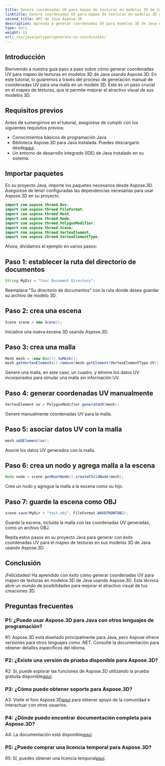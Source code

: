 ```yaml
---
title: Genere coordenadas UV para mapeo de texturas en modelos 3D de Java
linktitle: Genere coordenadas UV para mapeo de texturas en modelos 3D de Java
second_title: API de Java Aspose.3D
description: Aprenda a generar coordenadas UV para modelos 3D de Java utilizando Aspose.3D. Mejore el mapeo de texturas en sus proyectos con esta guía paso a paso.
type: docs
weight: 11
url: /es/java/polygon/generate-uv-coordinates/
---
```

## Introducción

Bienvenido a nuestra guía paso a paso sobre cómo generar coordenadas UV para mapeo de texturas en modelos 3D de Java usando Aspose.3D. En este tutorial, lo guiaremos a través del proceso de generación manual de coordenadas UV para una malla en un modelo 3D. Este es un paso crucial en el mapeo de texturas, que le permite mejorar el atractivo visual de sus modelos 3D.

## Requisitos previos

Antes de sumergirnos en el tutorial, asegúrese de cumplir con los siguientes requisitos previos:

- Conocimientos básicos de programación Java.
-  Biblioteca Aspose.3D para Java instalada. Puedes descargarlo desde[aquí](https://releases.aspose.com/3d/java/).
- Un entorno de desarrollo integrado (IDE) de Java instalado en su sistema.

## Importar paquetes

En su proyecto Java, importe los paquetes necesarios desde Aspose.3D. Asegúrese de tener configuradas las dependencias necesarias para usar Aspose.3D en su proyecto.

```java
import com.aspose.threed.Box;
import com.aspose.threed.FileFormat;
import com.aspose.threed.Mesh;
import com.aspose.threed.Node;
import com.aspose.threed.PolygonModifier;
import com.aspose.threed.Scene;
import com.aspose.threed.VertexElement;
import com.aspose.threed.VertexElementType;
```

Ahora, dividamos el ejemplo en varios pasos:

## Paso 1: establecer la ruta del directorio de documentos

```java
String MyDir = "Your Document Directory";
```

Reemplace "Su directorio de documentos" con la ruta donde desea guardar su archivo de modelo 3D.

## Paso 2: crea una escena

```java
Scene scene = new Scene();
```

Inicialice una nueva escena 3D usando Aspose.3D.

## Paso 3: crea una malla

```java
Mesh mesh = (new Box()).toMesh();
mesh.getVertexElements().remove(mesh.getElement(VertexElementType.UV));
```

Genere una malla, en este caso, un cuadro, y elimine los datos UV incorporados para simular una malla sin información UV.

## Paso 4: generar coordenadas UV manualmente

```java
VertexElement uv = PolygonModifier.generateUV(mesh);
```

Genere manualmente coordenadas UV para la malla.

## Paso 5: asociar datos UV con la malla

```java
mesh.addElement(uv);
```

Asocie los datos UV generados con la malla.

## Paso 6: crea un nodo y agrega malla a la escena

```java
Node node = scene.getRootNode().createChildNode(mesh);
```

Cree un nodo y agregue la malla a la escena como su hijo.

## Paso 7: guarde la escena como OBJ

```java
scene.save(MyDir + "test.obj", FileFormat.WAVEFRONTOBJ);
```

Guarde la escena, incluida la malla con las coordenadas UV generadas, como un archivo OBJ.

Repita estos pasos en su proyecto Java para generar con éxito coordenadas UV para el mapeo de texturas en sus modelos 3D de Java usando Aspose.3D.

## Conclusión

¡Felicidades! Ha aprendido con éxito cómo generar coordenadas UV para mapeo de texturas en modelos 3D de Java usando Aspose.3D. Esta técnica abre un mundo de posibilidades para mejorar el atractivo visual de tus creaciones 3D.

## Preguntas frecuentes

### P1: ¿Puedo usar Aspose.3D para Java con otros lenguajes de programación?

R1: Aspose.3D está diseñado principalmente para Java, pero Aspose ofrece versiones para otros lenguajes como .NET. Consulte la documentación para obtener detalles específicos del idioma.

### P2: ¿Existe una versión de prueba disponible para Aspose.3D?

 R2: Sí, puede explorar las funciones de Aspose.3D utilizando la prueba gratuita disponible[aquí](https://releases.aspose.com/).

### P3: ¿Cómo puedo obtener soporte para Aspose.3D?

 A3: Visite el foro Aspose.3D[aquí](https://forum.aspose.com/c/3d/18) para obtener apoyo de la comunidad e interactuar con otros usuarios.

### P4: ¿Dónde puedo encontrar documentación completa para Aspose.3D?

 A4: La documentación está disponible[aquí](https://reference.aspose.com/3d/java/).

### P5: ¿Puedo comprar una licencia temporal para Aspose.3D?

 R5: Sí, puedes obtener una licencia temporal[aquí](https://purchase.aspose.com/temporary-license/).